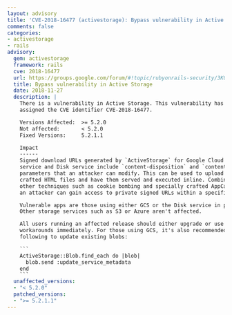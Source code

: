 ```yaml
---
layout: advisory
title: 'CVE-2018-16477 (activestorage): Bypass vulnerability in Active Storage'
comments: false
categories:
- activestorage
- rails
advisory:
  gem: activestorage
  framework: rails
  cve: 2018-16477
  url: https://groups.google.com/forum/#!topic/rubyonrails-security/3KQRnXDIuLg
  title: Bypass vulnerability in Active Storage
  date: 2018-11-27
  description: |
    There is a vulnerability in Active Storage. This vulnerability has been
    assigned the CVE identifier CVE-2018-16477.

    Versions Affected:  >= 5.2.0
    Not affected:       < 5.2.0
    Fixed Versions:     5.2.1.1

    Impact
    ------
    Signed download URLs generated by `ActiveStorage` for Google Cloud Storage
    service and Disk service include `content-disposition` and `content-type`
    parameters that an attacker can modify. This can be used to upload specially
    crafted HTML files and have them served and executed inline. Combined with
    other techniques such as cookie bombing and specially crafted AppCache manifests,
    an attacker can gain access to private signed URLs within a specific storage path.

    Vulnerable apps are those using either GCS or the Disk service in production.
    Other storage services such as S3 or Azure aren't affected.

    All users running an affected release should either upgrade or use one of the
    workarounds immediately. For those using GCS, it's also recommended to run the
    following to update existing blobs:

    ```
    ActiveStorage::Blob.find_each do |blob|
      blob.send :update_service_metadata
    end
    ```
  unaffected_versions:
  - "< 5.2.0"
  patched_versions:
  - ">= 5.2.1.1"
---
```

